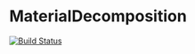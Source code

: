 # MaterialDecomposition

[![Build Status](https://github.com/Dale-Black/MaterialDecomposition.jl/actions/workflows/CI.yml/badge.svg?branch=main)](https://github.com/Dale-Black/MaterialDecomposition.jl/actions/workflows/CI.yml?query=branch%3Amain)
